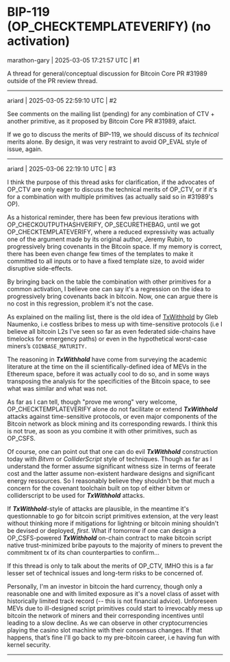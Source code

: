# BIP-119 (OP_CHECKTEMPLATEVERIFY) (no activation)

marathon-gary | 2025-03-05 17:21:57 UTC | #1

A thread for general/conceptual discussion for Bitcoin Core PR #31989 outside of the PR review thread.

-------------------------

ariard | 2025-03-05 22:59:10 UTC | #2

See comments on the mailing list (pending) for any combination of CTV + another primitive, as it proposed by Bitcoin Core PR #31989, afaict.

If we go to discuss the merits of BIP-119, we should discuss of its *technical* merits alone. By design, it was very restraint to avoid OP_EVAL style of issue, again.

-------------------------

ariard | 2025-03-06 22:19:10 UTC | #3

I think the purpose of this thread asks for clarification, if the advocates of OP_CTV are only eager to discuss the technical merits of OP_CTV, or if it's for a combination with multiple primitives (as actually said so in #31989's OP).

As a historical reminder, there has been few previous iterations with OP_CHECKOUTPUTHASHVERIFY, OP_SECURETHEBAG, until we got OP_CHECKTEMPLATEVERIFY, where a reduced expressivity was actually one of the argument made by its original author, Jeremy Rubin, to progressively bring covenants in the Bitcoin space. If my memory is correct, there has been even change few times of the templates to make it committed to all inputs or to have a fixed template size, to avoid wider disruptive side-effects.

By bringing back on the table the combination with other primitives for a common activation, I believe one can say it's a regression on the idea to progressively bring covenants back in bitcoin. Now, one can argue there is no cost in this regression, problem it's not the case.

As explained on the mailing list, there is the old idea of [TxWithhold](https://blog.bitmex.com/txwithhold-smart-contracts/) by Gleb Naumenko, i.e costless bribes to mess up with time-sensitive protocols (i.e I believe all bitcoin L2s I've seen so far as even federated side-chains have timelocks for emergency paths) or even in the hypothetical worst-case miners’s `COINBASE_MATURITY.`

The reasoning in ***TxWithhold*** have come from surveying the academic literature at the time on the ill scientifically-defined idea of MEVs in the Ethereum space, before it was actually cool to do so, and in some ways transposing the analysis for the specificities of the Bitcoin space, to see what was similar and what was not.

As far as I can tell, though "prove me wrong" very welcome, OP_CHECKTEMPLATEVERIFY
alone do not facilitate or extend ***TxWithhold*** attacks against time-sensitive protocols, or even major components of the Bitcoin network as block mining and its corresponding rewards. I think this is not true, as soon as you combine it with other primitives, such as OP_CSFS.

Of course, one can point out that one can do evil ***TxWithhold*** construction today with *Bitvm* or *ColliderScript* style of techniques. Though as far as I understand the former assume significant witness size in terms of feerate cost and the latter assume non-existent hardware designs and significant energy ressources. So I reasonably believe they shouldn't be that much a concern for the covenant toolchain built on top of either bitvm or colliderscript to be used for ***TxWithhold*** attacks.

If ***TxWithhold***-style of attacks are plausible, in the meantime it's questionnable to go for bitcoin script primitives extension, at the very least without thinking more if mitigations for lightning or bitcoin mining shouldn't be devised or deployed, *first*. What if tomorrow if one can design a OP_CSFS-powered ***TxWithhold*** on-chain contract to make bitcoin script native trust-minimized bribe payouts to the majority of miners to prevent the commitment tx of its chan counterparties to confirm…

If this thread is only to talk about the merits of OP_CTV, IMHO this is a far lesser set of technical issues and long-term risks to be concerned of.

Personally, I'm an investor in bitcoin the hard currency, though only a reasonable one and with limited exposure as it's a novel class of asset with historically limited track record (-- this is not financial advice). Unforeseen MEVs due to ill-designed script primitives could start to irrevocably mess up bitcoin the network of miners and their corresponding incentives until leading to a slow decline. As we can observe in other cryptocurrencies playing the casino slot machine with their consensus changes. If that happens, that’s fine I'll go back to my pre-bitcoin career, i.e having fun with kernel security.

-------------------------

